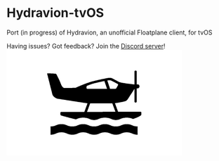 # Hydravion-tvOS
Port (in progress) of Hydravion, an unofficial Floatplane client, for tvOS

Having issues? Got feedback? Join the [Discord server](https://discord.gg/4xKDGz5M5B)!
![Hydravion](https://github.com/bmlzootown/Hydravion-tvOS/blob/master/Hydravion/Assets.xcassets/App%20Icon%20&%20Top%20Shelf%20Image.brandassets/App%20Icon.imagestack/Front.imagestacklayer/Content.imageset/layout2@1x.png?raw=true)
